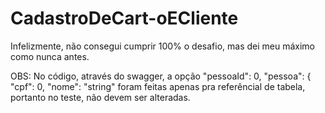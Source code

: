 # CadastroDeCart-oECliente
Infelizmente, não consegui cumprir 100% o desafio, mas dei meu máximo como nunca antes.

OBS: No código, através do swagger, a opção 
"pessoaId": 0,
    "pessoa": {
      "cpf": 0,
      "nome": "string"
foram feitas apenas pra referêncial de tabela, portanto no teste, não devem ser alteradas.
